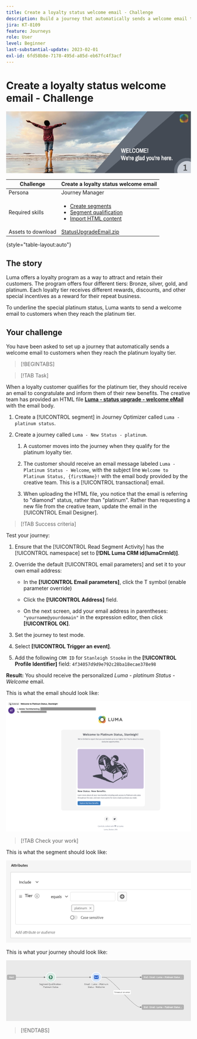 ```yaml
---
title: Create a loyalty status welcome email - Challenge
description: Build a journey that automatically sends a welcome email to customers when they reach loyalty tier.
jira: KT-8109
feature: Journeys
role: User
level: Beginner
last-substantial-update: 2023-02-01
exl-id: 6fd58b8e-7178-495d-a85d-eb67fc4f3acf
---
```

# Create a loyalty status welcome email - Challenge

![Loyalty status welcome email - Challenge Banner](/help/challenges/assets/email-assets/luma-transactional-onboarding-1.png)

|Challenge|Create a loyalty status welcome email|
|---|---|
|Persona|Journey Manager|
|Required skills|<ul><li>[Create segments](https://experienceleague.adobe.com/docs/journey-optimizer-learn/tutorials/profiles-segments-subscriptions/create-segments.html)</li> <li>[Segment qualification](https://experienceleague.adobe.com/docs/journey-optimizer-learn/tutorials/create-journeys/use-case-read-segment-qualification.html)</li><li>[Import HTML content](https://experienceleague.adobe.com/docs/journey-optimizer-learn/tutorials/email-channel/import-and-author-html-email-content.html)</li></ul>|
|Assets to download|[StatusUpgradeEmail.zip](/help/challenges/assets/email-assets/StatusUpgradeEmail.zip)|

{style="table-layout:auto"}

## The story

Luma offers a loyalty program as a way to attract and retain their customers. The program offers four different tiers: Bronze, silver, gold, and platinum. Each loyalty tier receives different rewards, discounts, and other special incentives as a reward for their repeat business.

To underline the special platinum status, Luma wants to send a welcome email to customers when they reach the platinum tier.

## Your challenge

You have been asked to set up a journey that automatically sends a welcome email to customers when they reach the platinum loyalty tier.

>[!BEGINTABS]

>[!TAB Task]

When a loyalty customer qualifies for the platinum tier, they should receive an email to congratulate and inform them of their new benefits. The creative team has provided an HTML file **[Luma - status upgrade - welcome eMail](/help/challenges/assets/email-assets/StatusUpgradeEmail.zip)** with the email body.

1. Create a [!UICONTROL segment] in Journey Optimizer called `Luma - platinum status`.

1. Create a journey called `Luma - New Status - platinum`. 

   1. A customer moves into the journey when they qualify for the platinum loyalty tier.

   1. The customer should receive an email message labeled `Luma - Platinum Status - Welcome`, with the subject line `Welcome to Platinum Status, {firstName}!` with the email body provided by the creative team. This is a [!UICONTROL transactional] email.

   1. When uploading the HTML file, you notice that the email is referring to "diamond" status, rather than "platinum". Rather than requesting a new file from the creative team, update the email in the [!UICONTROL Email Designer].

>[!TAB Success criteria]

Test your journey: 

1. Ensure that the [!UICONTROL Read Segment Activity] has the [!UICONTROL namespace] set to **[!DNL Luma CRM id(lumaCrmId)]**.

1. Override the default [!UICONTROL email parameters] and set it to your own email address: 
    * In the **[!UICONTROL Email parameters]**, click the T symbol (enable parameter override)

    * Click the **[!UICONTROL Address]** field.

    * On the next screen, add your email address in parentheses: `"yourname@yourdomain"` in the expression editor, then click **[!UICONTROL OK]**.

1. Set the journey to test mode.

1. Select **[!UICONTROL Trigger an event]**.

1. Add the following `CRM ID` for `Stanleigh Stooke` in the **[!UICONTROL Profile Identifier]** field: `4f34057d9d9e792c28ba18ecae378e98`

**Result:** You should receive the personalized *Luma - platinum Status - Welcome* email. 

This is what the email should look like:

![Luma - status upgrade - welcome eMail](/help/challenges/assets/status-upgrade-welcome-email.png)

>[!TAB Check your work]

This is what the segment should look like: 

![Luma - platinum status- segment](/help/challenges/assets/segment-luma-platinum-status.png)

This is what your journey should look like: 

![platinum-status-upgrade-journey](/help/challenges/assets/journey-luma-status-upgrade.png)

>[!ENDTABS]
